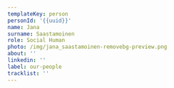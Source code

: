 ```yaml
---
templateKey: person
personId: '{{uuid}}'
name: Jana
surname: Saastamoinen
role: Social Human
photo: /img/jana_saastamoinen-removebg-preview.png
about: ''
linkedin: ''
label: our-people
tracklist: ''
---
```

